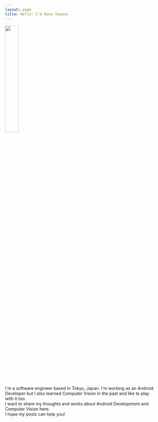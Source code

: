 ```yaml
---
layout: page
title: Hello! I'm Niko Yuwono
---
```


<img src="../profile_picture.jpeg" height="30%" width="30%" style="margin-left=auto;margin-right-auto;">

I'm a software engineer based in Tokyo, Japan. I'm working as an Android Developer but I also learned Computer Vision in the past and like to play with it too.  
I want to share my thoughts and works about Android Development and Computer Vision here.  
I hope my posts can help you!